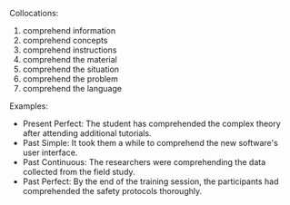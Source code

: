 Collocations:

1. comprehend information
2. comprehend concepts
3. comprehend instructions
4. comprehend the material
5. comprehend the situation
6. comprehend the problem
7. comprehend the language

Examples:

- Present Perfect: The student has comprehended the complex theory after attending additional tutorials.
- Past Simple: It took them a while to comprehend the new software's user interface.
- Past Continuous: The researchers were comprehending the data collected from the field study.
- Past Perfect: By the end of the training session, the participants had comprehended the safety protocols thoroughly.